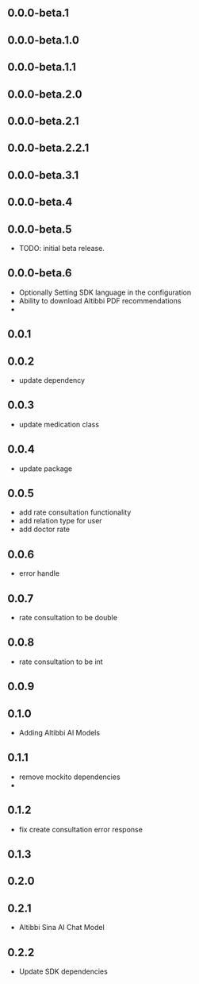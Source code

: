 ## 0.0.0-beta.1
## 0.0.0-beta.1.0
## 0.0.0-beta.1.1
## 0.0.0-beta.2.0
## 0.0.0-beta.2.1
## 0.0.0-beta.2.2.1
## 0.0.0-beta.3.1
## 0.0.0-beta.4
## 0.0.0-beta.5
* TODO: initial beta release.

## 0.0.0-beta.6
* Optionally Setting SDK language in the configuration
* Ability to download Altibbi PDF recommendations
*
## 0.0.1
## 0.0.2
* update dependency 

## 0.0.3
* update medication class

## 0.0.4
* update package

## 0.0.5
* add rate consultation functionality 
* add relation type for user 
* add doctor rate 

## 0.0.6
* error handle

## 0.0.7
* rate consultation to be double 

## 0.0.8
* rate consultation to be int 

## 0.0.9
## 0.1.0
* Adding Altibbi AI Models

## 0.1.1
* remove mockito dependencies 
* 
## 0.1.2
* fix create consultation error response 

## 0.1.3
## 0.2.0
## 0.2.1
* Altibbi Sina AI Chat Model

## 0.2.2
* Update SDK dependencies